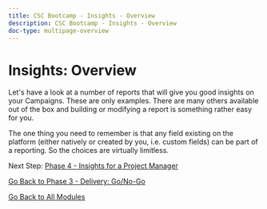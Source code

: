 ```yaml
---
title: CSC Bootcamp - Insights - Overview
description: CSC Bootcamp - Insights - Overview
doc-type: multipage-overview
---
```

# Insights: Overview

Let's have a look at a number of reports that will give you good insights on your Campaigns.  These are only examples.  There are many others available out of the box and building or modifying a report is something rather easy for you.  

The one thing you need to remember is that any field existing on the platform (either natively or created by you, i.e. custom fields) can be part of a reporting.  So the choices are virtually limitless.

Next Step: [Phase 4 - Insights for a Project Manager](./project-manager.md)

[Go Back to Phase 3 - Delivery: Go/No-Go](../delivery/go-nogo.md)

[Go Back to All Modules](../../overview.md)
